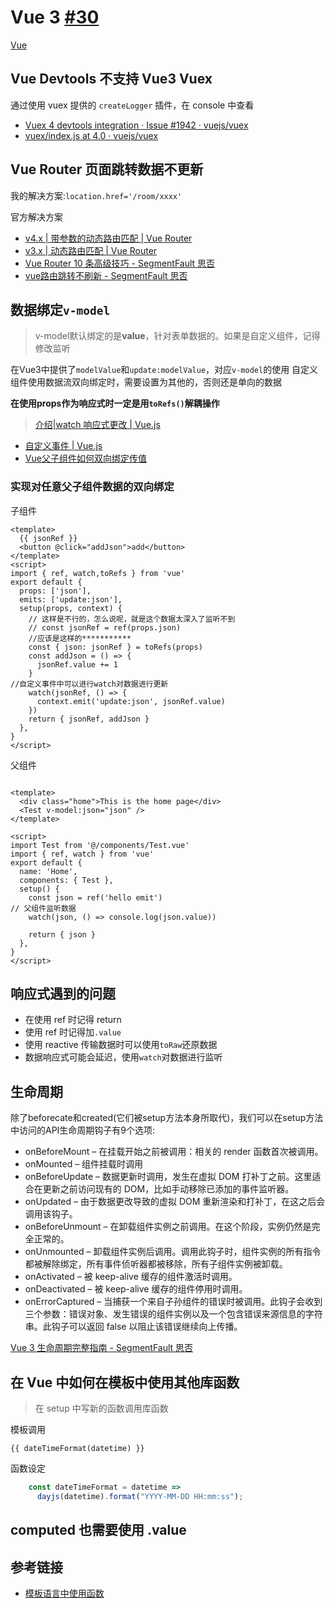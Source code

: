 # Vue 3 [#30](https://github.com/vhxubo/blog/issues/30)

[Vue](https://github.com/vhxubo/blog/issues?q=label:Vue)

## Vue Devtools 不支持 Vue3 Vuex

通过使用 vuex 提供的 `createLogger` 插件，在 console 中查看

- [Vuex 4 devtools integration · Issue #1942 · vuejs/vuex](https://github.com/vuejs/vuex/issues/1942)
- [vuex/index.js at 4.0 · vuejs/vuex](https://github.com/vuejs/vuex/blob/4.0/examples/composition/chat/store/index.js)


## Vue Router 页面跳转数据不更新

我的解决方案:`location.href='/room/xxxx'`

官方解决方案
- [v4.x | 带参数的动态路由匹配 | Vue Router](https://next.router.vuejs.org/zh/guide/essentials/dynamic-matching.html#%E5%93%8D%E5%BA%94%E8%B7%AF%E7%94%B1%E5%8F%82%E6%95%B0%E7%9A%84%E5%8F%98%E5%8C%96)
- [v3.x | 动态路由匹配 | Vue Router](https://router.vuejs.org/zh/guide/essentials/dynamic-matching.html#%E5%93%8D%E5%BA%94%E8%B7%AF%E7%94%B1%E5%8F%82%E6%95%B0%E7%9A%84%E5%8F%98%E5%8C%96)
- [Vue Router 10 条高级技巧 - SegmentFault 思否](https://segmentfault.com/a/1190000039921701)
- [vue路由跳转不刷新 - SegmentFault 思否](https://segmentfault.com/q/1010000015992883)


## 数据绑定`v-model`
> v-model默认绑定的是**value**，针对表单数据的。如果是自定义组件，记得修改监听

在Vue3中提供了`modelValue`和`update:modelValue`，对应`v-model`的使用
自定义组件使用数据流双向绑定时，需要设置为其他的，否则还是单向的数据

**在使用props作为响应式时一定是用`toRefs()`解耦操作**
> [介绍|watch 响应式更改 | Vue.js](https://v3.cn.vuejs.org/guide/composition-api-introduction.html#watch-%E5%93%8D%E5%BA%94%E5%BC%8F%E6%9B%B4%E6%94%B9)

- [自定义事件 | Vue.js](https://v3.cn.vuejs.org/guide/component-custom-events.html#v-model-%E5%8F%82%E6%95%B0)
- [Vue父子组件如何双向绑定传值](https://juejin.cn/post/6844903648527384583)

### 实现对任意父子组件数据的双向绑定

子组件
```vue
<template>
  {{ jsonRef }}
  <button @click="addJson">add</button>
</template>
<script>
import { ref, watch,toRefs } from 'vue'
export default {
  props: ['json'],
  emits: ['update:json'],
  setup(props, context) {
    // 这样是不行的，怎么说呢，就是这个数据太深入了监听不到
    // const jsonRef = ref(props.json)
    //应该是这样的***********
    const { json: jsonRef } = toRefs(props)
    const addJson = () => {
      jsonRef.value += 1
    }
//自定义事件中可以进行watch对数据进行更新
    watch(jsonRef, () => {
      context.emit('update:json', jsonRef.value)
    })
    return { jsonRef, addJson }
  },
}
</script>
```

父组件
```vue

<template>
  <div class="home">This is the home page</div>
  <Test v-model:json="json" />
</template>

<script>
import Test from '@/components/Test.vue'
import { ref, watch } from 'vue'
export default {
  name: 'Home',
  components: { Test },
  setup() {
    const json = ref('hello emit')
// 父组件监听数据
    watch(json, () => console.log(json.value))

    return { json }
  },
}
</script>
```

## 响应式遇到的问题

- 在使用 ref 时记得 return
- 使用 ref 时记得加`.value`
- 使用 reactive 传输数据时可以使用`toRaw`还原数据
- 数据响应式可能会延迟，使用`watch`对数据进行监听


## 生命周期

除了beforecate和created(它们被setup方法本身所取代)，我们可以在setup方法中访问的API生命周期钩子有9个选项:

- onBeforeMount – 在挂载开始之前被调用：相关的 render 函数首次被调用。
- onMounted – 组件挂载时调用
- onBeforeUpdate – 数据更新时调用，发生在虚拟 DOM 打补丁之前。这里适合在更新之前访问现有的 DOM，比如手动移除已添加的事件监听器。
- onUpdated – 由于数据更改导致的虚拟 DOM 重新渲染和打补丁，在这之后会调用该钩子。
- onBeforeUnmount – 在卸载组件实例之前调用。在这个阶段，实例仍然是完全正常的。
- onUnmounted – 卸载组件实例后调用。调用此钩子时，组件实例的所有指令都被解除绑定，所有事件侦听器都被移除，所有子组件实例被卸载。
- onActivated – 被 keep-alive 缓存的组件激活时调用。
- onDeactivated – 被 keep-alive 缓存的组件停用时调用。
- onErrorCaptured – 当捕获一个来自子孙组件的错误时被调用。此钩子会收到三个参数：错误对象、发生错误的组件实例以及一个包含错误来源信息的字符串。此钩子可以返回 false 以阻止该错误继续向上传播。

[Vue 3 生命周期完整指南 - SegmentFault 思否](https://segmentfault.com/a/1190000039680245)


## 在 Vue 中如何在模板中使用其他库函数
 
> 在 setup 中写新的函数调用库函数

模板调用
```
{{ dateTimeFormat(datetime) }}
```

函数设定
```javascript
    const dateTimeFormat = datetime =>
      dayjs(datetime).format("YYYY-MM-DD HH:mm:ss");
```

## computed 也需要使用 .value

## 参考链接

- [模板语言中使用函数](https://segmentfault.com/q/1010000016970850/a-1020000016975332)
